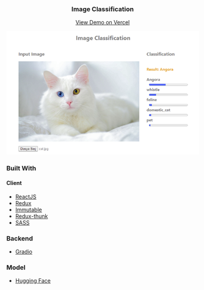 <p align="center">
    <h3 align="center">Image Classification</h3>
        <p align="center">
        <a href="https://imageclassification.vercel.app/">View Demo on Vercel</a>
    </p>
    
</p>

<p align="center">
  <img src="https://github.com/elifnurkarakoc/image-classification/blob/main/screenshots/screenshot1.png" title="hover text">
</p>

### Built With
#### Client
* [ReactJS](https://reactjs.org/)
* [Redux](https://redux.js.org/)
* [Immutable](https://immutable-js.com/)
* [Redux-thunk](https://github.com/reduxjs/redux-thunk)
* [SASS](https://sass-lang.com/)

### Backend
* [Gradio](https://gradio.app/)

### Model
* [Hugging Face](https://huggingface.co/)

